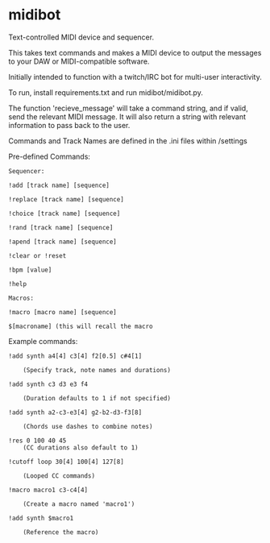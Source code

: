 # midibot
Text-controlled MIDI device and sequencer.

This takes text commands and makes a MIDI device to output the messages to your DAW or MIDI-compatible software.

Initially intended to function with a twitch/IRC bot for multi-user interactivity.

To run, install requirements.txt and run midibot/midibot.py. 

The function 'recieve_message' will take a command string, and if valid, send the relevant MIDI message. It will also return a string with relevant information to pass back to the user.

Commands and Track Names are defined in the .ini files within /settings

Pre-defined Commands:

    Sequencer:

    !add [track name] [sequence]

    !replace [track name] [sequence]

    !choice [track name] [sequence]

    !rand [track name] [sequence]

    !apend [track name] [sequence]

    !clear or !reset

    !bpm [value]

    !help

    Macros:

    !macro [macro name] [sequence]

    $[macroname] (this will recall the macro
    

Example commands:

    !add synth a4[4] c3[4] f2[0.5] c#4[1]

        (Specify track, note names and durations)

    !add synth c3 d3 e3 f4

        (Duration defaults to 1 if not specified)

    !add synth a2-c3-e3[4] g2-b2-d3-f3[8]

        (Chords use dashes to combine notes)

    !res 0 100 40 45
        (CC durations also default to 1)

    !cutoff loop 30[4] 100[4] 127[8]

        (Looped CC commands)

    !macro macro1 c3-c4[4]

        (Create a macro named 'macro1')

    !add synth $macro1

        (Reference the macro)